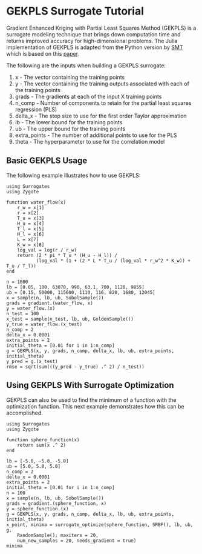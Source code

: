 # GEKPLS Surrogate Tutorial

Gradient Enhanced Kriging with Partial Least Squares Method (GEKPLS) is a surrogate modeling technique that brings down computation time and returns improved accuracy for high-dimensional problems. The Julia implementation of GEKPLS is adapted from the Python version by [SMT](https://github.com/SMTorg) which is based on this [paper](https://arxiv.org/pdf/1708.02663.pdf).

The following are the inputs when building a GEKPLS surrogate:

 1. x - The vector containing the training points
 2. y - The vector containing the training outputs associated with each of the training points
 3. grads - The gradients at each of the input X training points
 4. n_comp - Number of components to retain for the partial least squares regression (PLS)
 5. delta_x -  The step size to use for the first order Taylor approximation
 6. lb - The lower bound for the training points
 7. ub - The upper bound for the training points
 8. extra_points - The number of additional points to use for the PLS
 9. theta - The hyperparameter to use for the correlation model

## Basic GEKPLS Usage

The following example illustrates how to use GEKPLS:

```@example gekpls_water_flow
using Surrogates
using Zygote

function water_flow(x)
    r_w = x[1]
    r = x[2]
    T_u = x[3]
    H_u = x[4]
    T_l = x[5]
    H_l = x[6]
    L = x[7]
    K_w = x[8]
    log_val = log(r / r_w)
    return (2 * pi * T_u * (H_u - H_l)) /
           (log_val * (1 + (2 * L * T_u / (log_val * r_w^2 * K_w)) + T_u / T_l))
end

n = 1000
lb = [0.05, 100, 63070, 990, 63.1, 700, 1120, 9855]
ub = [0.15, 50000, 115600, 1110, 116, 820, 1680, 12045]
x = sample(n, lb, ub, SobolSample())
grads = gradient.(water_flow, x)
y = water_flow.(x)
n_test = 100
x_test = sample(n_test, lb, ub, GoldenSample())
y_true = water_flow.(x_test)
n_comp = 2
delta_x = 0.0001
extra_points = 2
initial_theta = [0.01 for i in 1:n_comp]
g = GEKPLS(x, y, grads, n_comp, delta_x, lb, ub, extra_points, initial_theta)
y_pred = g.(x_test)
rmse = sqrt(sum(((y_pred - y_true) .^ 2) / n_test))
```

## Using GEKPLS With Surrogate Optimization

GEKPLS can also be used to find the minimum of a function with the optimization function.
This next example demonstrates how this can be accomplished.

```@example gekpls_optimization
using Surrogates
using Zygote

function sphere_function(x)
    return sum(x .^ 2)
end

lb = [-5.0, -5.0, -5.0]
ub = [5.0, 5.0, 5.0]
n_comp = 2
delta_x = 0.0001
extra_points = 2
initial_theta = [0.01 for i in 1:n_comp]
n = 100
x = sample(n, lb, ub, SobolSample())
grads = gradient.(sphere_function, x)
y = sphere_function.(x)
g = GEKPLS(x, y, grads, n_comp, delta_x, lb, ub, extra_points, initial_theta)
x_point, minima = surrogate_optimize(sphere_function, SRBF(), lb, ub, g,
    RandomSample(); maxiters = 20,
    num_new_samples = 20, needs_gradient = true)
minima
```
